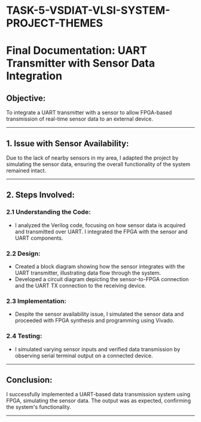 # TASK-5-VSDIAT-VLSI-SYSTEM-PROJECT-THEMES



# Final Documentation: UART Transmitter with Sensor Data Integration

## Objective:
To integrate a UART transmitter with a sensor to allow FPGA-based transmission of real-time sensor data to an external device.

---

## 1. Issue with Sensor Availability:
Due to the lack of nearby sensors in my area, I adapted the project by simulating the sensor data, ensuring the overall functionality of the system remained intact.

---

## 2. Steps Involved:

### 2.1 Understanding the Code:
- I analyzed the Verilog code, focusing on how sensor data is acquired and transmitted over UART. I integrated the FPGA with the sensor and UART components.

### 2.2 Design:
- Created a block diagram showing how the sensor integrates with the UART transmitter, illustrating data flow through the system.  
- Developed a circuit diagram depicting the sensor-to-FPGA connection and the UART TX connection to the receiving device.

### 2.3 Implementation:
- Despite the sensor availability issue, I simulated the sensor data and proceeded with FPGA synthesis and programming using Vivado.

### 2.4 Testing:
- I simulated varying sensor inputs and verified data transmission by observing serial terminal output on a connected device.

---

## Conclusion:
I successfully implemented a UART-based data transmission system using FPGA, simulating the sensor data. The output was as expected, confirming the system's functionality.

---
